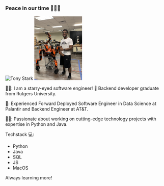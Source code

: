 ### Peace in our time 👨🏽‍💻
<img src="https://i.pinimg.com/originals/97/87/77/978777f3dbbe42ed7be1b3c09912ca6c.gif" alt="Tony Stark"> <a href="www.linkedin.com/in/abdulrahmanabdul"><img width="150" height="200" src="https://github.com/Abdulcube/Abdulcube/blob/b28803b7bff841e23d8c87ba754979e3c4df8499/Robot%20better.png"></a>

👨🏾: I am a starry-eyed software engineer! 🤩 Backend developer graduate from Rutgers University.

🏣: Experienced Forward Deployed Software Engineer in Data Science at Palantir and Backend Engineer at AT&T.

🐱‍💻: Passionate about working on cutting-edge technology projects with expertise in Python and Java.

Techstack 💻: 

- Python
- Java
- SQL
- JS
- MacOS

Always learning more!

<!--
**Abdulcube/Abdulcube** is a ✨ _special_ ✨ repository because its `README.md` (this file) appears on your GitHub profile.

Here are some ideas to get you started:

- 🔭 I’m currently working on ...
- 🌱 I’m currently learning ...
- 👯 I’m looking to collaborate on ...
- 🤔 I’m looking for help with ...
- 💬 Ask me about ...
- 📫 How to reach me: ...
- 😄 Pronouns: ...
- ⚡ Fun fact: ...
-->
